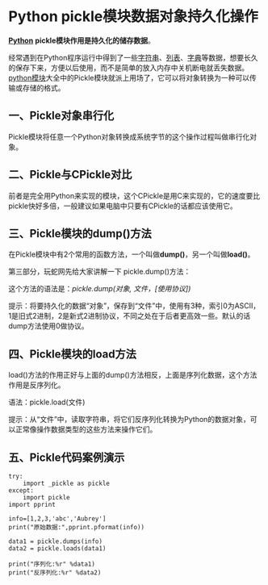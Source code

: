 # Python pickle模块数据对象持久化操作

[**Python**](http://www.iplaypy.com/) **pickle模块作用是持久化的储存数据**。

经常遇到在Python程序运行中得到了一些[字符串](http://www.iplaypy.com/jichu/str.html)、[列表](http://www.iplaypy.com/jichu/list.html)、[字典](http://www.iplaypy.com/jichu/dict.html)等数据，想要长久的保存下来，方便以后使用，而不是简单的放入内存中关机断电就丢失数据。[python模块](http://www.iplaypy.com/module/)大全中的Pickle模块就派上用场了，它可以将对象转换为一种可以传输或存储的格式。

## 一、Pickle对象串行化

Pickle模块将任意一个Python对象转换成系统字节的这个操作过程叫做串行化对象。

## 二、Pickle与CPickle对比

前者是完全用Python来实现的模块，这个CPickle是用C来实现的，它的速度要比pickle快好多倍，一般建议如果电脑中只要有CPickle的话都应该使用它。

## 三、Pickle模块的dump()方法

在Pickle模块中有2个常用的函数方法，一个叫做**dump()**，另一个叫做**load()**。

第三部分，玩蛇网先给大家讲解一下 pickle.dump()方法：

这个方法的语法是：*pickle.dump(对象, 文件，[使用协议])*

提示：将要持久化的数据“对象”，保存到“文件”中，使用有3种，索引0为ASCII，1是旧式2进制，2是新式2进制协议，不同之处在于后者更高效一些。默认的话dump方法使用0做协议。

## 四、Pickle模块的load方法

load()方法的作用正好与上面的dump()方法相反，上面是序列化数据，这个方法作用是反序列化。

语法：pickle.load(文件)

提示：从“文件”中，读取字符串，将它们反序列化转换为Python的数据对象，可以正常像操作数据类型的这些方法来操作它们。

## 五、Pickle代码案例演示

```
try:
    import _pickle as pickle
except:
    import pickle
import pprint

info=[1,2,3,'abc','Aubrey']
print("原始数据:",pprint.pformat(info))

data1 = pickle.dumps(info)
data2 = pickle.loads(data1)

print("序列化:%r" %data1)
print("反序列化:%r" %data2)
```



